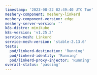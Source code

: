 ```yaml
---
timestamp: '2023-08-22 02:49:40 UTC Tue'
meshery-component: meshery-linkerd
meshery-component-version: edge
meshery-server-version: ''
k8s-distro: minikube
k8s-version: 'v1.25.2'
service-mesh: Linkerd
service-mesh-version: 'stable-2.13.6'
tests:
  pod/linkerd-destination: 'Running'
  pod/linkerd-identity: 'Running'
  pod/linkerd-proxy-injector: 'Running'
overall-status: 'passing'
---
```

